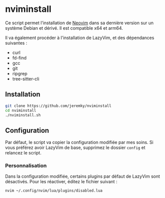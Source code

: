 # nviminstall

Ce script permet l'installation de [Neovim](https://neovim.io/) dans sa dernière
version sur un système Debian et dérivé. Il est compatible x64 et arm64.

Il va également procéder à l'installation de LazyVim, et des dépendances
suivantes :

- curl
- fd-find
- gcc
- git
- ripgrep
- tree-sitter-cli

## Installation

```bash
git clone https://github.com/jeremky/nviminstall
cd nviminstall
./nviminstall.sh
```

## Configuration

Par défaut, le script va copier la configuration modifiée par mes soins. Si vous
préférez avoir LazyVim de base, supprimez le dossier `config` et relancez le script.

### Personnalisation

Dans la configuration modifiée, certains plugins par défaut de LazyVim sont
désactivés. Pour les réactiver, éditez le fichier suivant :

```bash
nvim ~/.config/nvim/lua/plugins/disabled.lua
```
